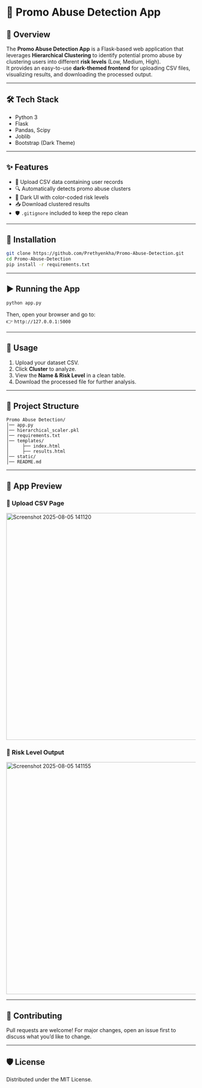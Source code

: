 
# 🚨 Promo Abuse Detection App

## 📌 Overview
The **Promo Abuse Detection App** is a Flask-based web application that leverages **Hierarchical Clustering** to identify potential promo abuse by clustering users into different **risk levels** (Low, Medium, High).  
It provides an easy-to-use **dark-themed frontend** for uploading CSV files, visualizing results, and downloading the processed output.

---

## 🛠️ Tech Stack
- Python 3
- Flask
- Pandas, Scipy
- Joblib
- Bootstrap (Dark Theme)

---

## ✨ Features
- 📂 Upload CSV data containing user records
- 🔍 Automatically detects promo abuse clusters
- 🎨 Dark UI with color-coded risk levels
- 📥 Download clustered results
- 🛡️ `.gitignore` included to keep the repo clean

---

## 🚀 Installation

```bash
git clone https://github.com/Prethyenkha/Promo-Abuse-Detection.git
cd Promo-Abuse-Detection
pip install -r requirements.txt
```

---

## ▶️ Running the App

```bash
python app.py
```
Then, open your browser and go to:  
👉 `http://127.0.0.1:5000`

---

## 📝 Usage
1. Upload your dataset CSV.
2. Click **Cluster** to analyze.
3. View the **Name & Risk Level** in a clean table.
4. Download the processed file for further analysis.

---

## 📂 Project Structure

```
Promo Abuse Detection/
│── app.py
│── hierarchical_scaler.pkl
│── requirements.txt
│── templates/
│     ├── index.html
│     ├── results.html
│── static/
│── README.md
```

---

## 📸 App Preview

### 🔹 Upload CSV Page

<img width="1365" height="604" alt="Screenshot 2025-08-05 141120" src="https://github.com/user-attachments/assets/db403104-5130-49ec-bc61-4a84d2bcc3a5" />

### 🔹 Risk Level Output

<img width="1361" height="618" alt="Screenshot 2025-08-05 141155" src="https://github.com/user-attachments/assets/6ff37206-d065-40a3-86f0-ba4f482a2ebe" />

---

## 🤝 Contributing
Pull requests are welcome! For major changes, open an issue first to discuss what you’d like to change.

---

## 🛡️ License
Distributed under the MIT License.
